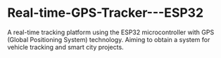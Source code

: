 # Real-time-GPS-Tracker---ESP32
A real-time tracking platform using the ESP32 microcontroller with GPS (Global Positioning System) technology. Aiming to obtain a system for vehicle tracking and smart city projects.
